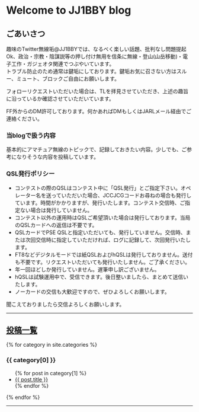 # Welcome to JJ1BBY blog

## ごあいさつ
趣味のTwitter無線垢@JJ1BBYでは、なるべく楽しい話題、批判なし問題提起Ok、政治・宗教・陰謀説等の押し付け無用を信条に無線・登山(山岳移動)・電子工作・ガジェオタ関連でつぶやいています。   
トラブル防止のため通常は鍵垢にしております。鍵垢お気に召さない方はスルー、ミュート、ブロックご自由にお願いします。 

フォローリクエストいただいた場合は、TLを拝見させていただき、上述の趣旨に沿っているか確認させていただいています。  

FF外からのDM許可しております。何かあればDMもしくはJARLメール経由でご連絡ください。  

### 当blogで扱う内容  
基本的にアマチュア無線のトピックで、記録しておきたい内容。少しでも、ご参考になりそうな内容を投稿しています。  

### QSL発行ポリシー
- コンテストの際のQSLはコンテスト中に「QSL発行」とご指定下さい。オペレーター名を送っていただいた場合、JCCJCGコードお尋ねの場合も発行しています。時間がかかりますが、発行いたします。コンテスト交信時、ご指定ない場合は発行していません。
- コンテスト以外の運用時はQSLご希望頂いた場合は発行しております。当局のQSLカードへの返信は不要です。
- QSLカードでPSE QSLと指定いただいても、発行していません。交信時、または次回交信時に指定していただければ、ログに記録して、次回発行いたします。
- FT8などデジタルモードでは紙QSLおよびhQSLは発行しておりません。送付も不要です。リクエストいただいても発行いたしません。ご了承ください。
- 年一回ほどしか発行していません。遅筆申し訳ございません。
- hQSLは試験運用中で、受信できます。後日整いましたら、まとめて送信いたします。
- ノーカードの交信も大歓迎ですので、ぜひよろしくお願いします。  
  
聞こえておりましたら交信よろしくお願いします。  


----
## [投稿一覧](/allposts.md/)

{% for category in site.categories %}
  <h3>{{ category[0] }}</h3>
  <ul>
    {% for post in category[1] %}
      <li><a href="{{ post.url }}">{{ post.title }}</a></li>
    {% endfor %}
  </ul>
{% endfor %}


----  
  
<script src="https://utteranc.es/client.js"
        repo="JJ1BBY/JJ1BBY.github.io"
        issue-term="pathname"
        theme="github-light"
        crossorigin="anonymous"
        async>
</script>

